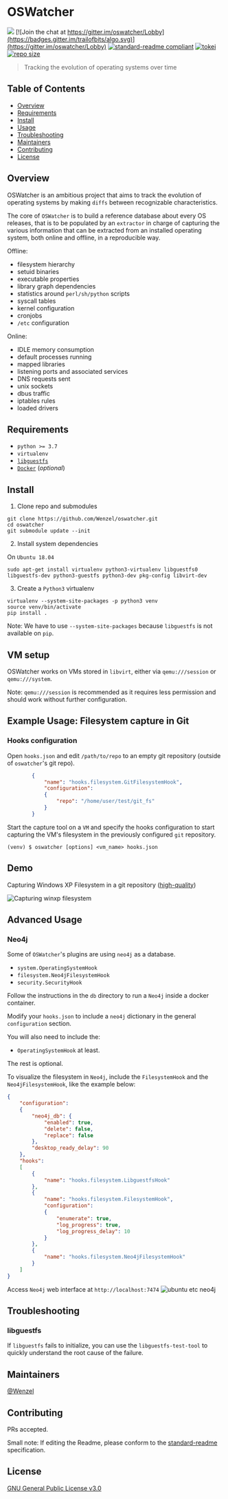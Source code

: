 # OSWatcher

![](https://github.com/Wenzel/oswatcher/workflows/Capture%20Filesystem/badge.svg)
[![Join the chat at https://gitter.im/oswatcher/Lobby](https://badges.gitter.im/trailofbits/algo.svg)](https://gitter.im/oswatcher/Lobby)
[![standard-readme compliant](https://img.shields.io/badge/readme%20style-standard-brightgreen.svg?style=flat-square)](https://github.com/RichardLitt/standard-readme)
[![tokei](https://tokei.rs/b1/github/Wenzel/oswatcher)](https://github.com/Wenzel/oswatcher)
[![repo size](https://img.shields.io/github/repo-size/Wenzel/oswatcher)](https://github.com/Wenzel/oswatcher)

> Tracking the evolution of operating systems over time

## Table of Contents

- [Overview](#overview)
- [Requirements](#requirements)
- [Install](#install)
- [Usage](#usage)
- [Troubleshooting](#troubleshooting)
- [Maintainers](#maintainers)
- [Contributing](#contributing)
- [License](#license)

## Overview

OSWatcher is an ambitious project that aims to track the evolution of operating
systems by making `diffs` between recognizable characteristics.

The core of `OSWatcher` is to build a reference database about every OS
releases, that is to be populated by an `extractor` in charge of capturing the
various information that can be extracted from an installed operating system, both online
and offline, in a reproducible way.

Offline:

- filesystem hierarchy
- setuid binaries
- executable properties
- library graph dependencies
- statistics around `perl/sh/python` scripts
- syscall tables
- kernel configuration
- cronjobs
- `/etc` configuration

Online:

- IDLE memory consumption
- default processes running
- mapped libraries
- listening ports and associated services
- DNS requests sent
- unix sockets
- dbus traffic
- iptables rules
- loaded drivers

## Requirements

- `python >= 3.7`
- `virtualenv`
- [`libguestfs`](http://libguestfs.org/)
- [`Docker`](https://www.docker.com/) (_optional_)

## Install

1. Clone repo and submodules
~~~
git clone https://github.com/Wenzel/oswatcher.git
cd oswatcher
git submodule update --init
~~~

2. Install system dependencies

On `Ubuntu 18.04`

~~~
sudo apt-get install virtualenv python3-virtualenv libguestfs0 libguestfs-dev python3-guestfs python3-dev pkg-config libvirt-dev
~~~

3. Create a `Python3` virtualenv
~~~
virtualenv --system-site-packages -p python3 venv
source venv/bin/activate
pip install .
~~~

Note: We have to use `--system-site-packages` because `libguestfs` is not
available on `pip`.

## VM setup

OSWatcher works on VMs stored in `libvirt`, either via `qemu:///session`
or `qemu:///system`.

Note: `qemu:///session` is recommended as it requires less permission
and should work without further configuration.

## Example Usage: Filesystem capture in Git

### Hooks configuration

Open `hooks.json` and edit `/path/to/repo` to an empty git repository (outside of `oswatcher`'s git repo).

~~~JSON
        {
            "name": "hooks.filesystem.GitFilesystemHook",
            "configuration":
            {
                "repo": "/home/user/test/git_fs"
            }
        }
~~~

Start the capture tool on a `VM` and specify the hooks configuration to start
capturing the VM's filesystem in the previously configured `git` repository.

~~~
(venv) $ oswatcher [options] <vm_name> hooks.json
~~~

## Demo

Capturing Windows XP Filesystem in a git repository ([high-quality](https://drive.google.com/open?id=15JF_Pr-kpCLkeHwaX_cfHUq744BZwsNo))

![Capturing winxp
filesystem](https://user-images.githubusercontent.com/964610/78451333-923d5b80-7674-11ea-854d-37a53bd7d3ae.gif)

## Advanced Usage

### Neo4j

Some of `OSWatcher`'s plugins are using `neo4j` as a database.
- `system.OperatingSystemHook`
- `filesystem.Neo4jFilesystemHook`
- `security.SecurityHook`

Follow the instructions in the `db` directory to run a `Neo4j` inside a docker
container.

Modify your `hooks.json` to include a `neo4j` dictionary in the general `configuration` section.

You will also need to include the:
- `OperatingSystemHook` at least.

The rest is optional. 

To visualize the filesystem in `Neo4j`, include the `FilesystemHook` and the `Neo4jFilesystemHook`, like the example below:
~~~JSON
{
    "configuration":
    {
        "neo4j_db": {
            "enabled": true,
            "delete": false,
            "replace": false
        },
        "desktop_ready_delay": 90
    },
    "hooks":
    [
        {
            "name": "hooks.filesystem.LibguestfsHook"
        },
        {
            "name": "hooks.filesystem.FilesystemHook",
            "configuration":
            {
                "enumerate": true,
                "log_progress": true,
                "log_progress_delay": 10
            }
        },
        {
            "name": "hooks.filesystem.Neo4jFilesystemHook"
        }
    ]
}

~~~

Access `Neo4j` web interface at `http://localhost:7474` ![ubuntu etc
neo4j](https://user-images.githubusercontent.com/964610/47535864-18714200-d8c6-11e8-885b-27d17c8d6235.png)

## Troubleshooting

### libguestfs

If `libguestfs` fails to initialize, you can use the `libguestfs-test-tool` to
quickly understand the root cause of the failure.

## Maintainers

[@Wenzel](https://github.com/Wenzel)

## Contributing

PRs accepted.

Small note: If editing the Readme, please conform to the [standard-readme](https://github.com/RichardLitt/standard-readme) specification.

## License

[GNU General Public License v3.0](https://github.com/Wenzel/oswatcher/blob/master/LICENSE)
